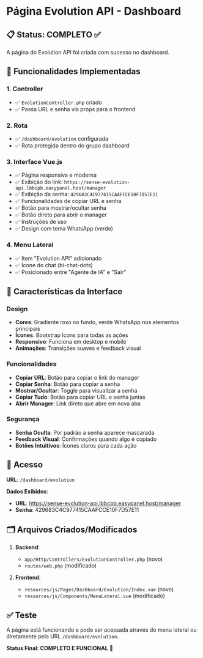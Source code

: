 # Página Evolution API - Dashboard

## 📋 Status: COMPLETO ✅

A página do Evolution API foi criada com sucesso no dashboard.

## 🎯 Funcionalidades Implementadas

### 1. **Controller**
- ✅ `EvolutionController.php` criado
- ✅ Passa URL e senha via props para o frontend

### 2. **Rota**
- ✅ `/dashboard/evolution` configurada
- ✅ Rota protegida dentro do grupo dashboard

### 3. **Interface Vue.js**
- ✅ Página responsiva e moderna
- ✅ Exibição do link: `https://sense-evolution-api.lbbcpb.easypanel.host/manager`
- ✅ Exibição da senha: `429683C4C977415CAAFCCE10F7D57E11`
- ✅ Funcionalidades de copiar URL e senha
- ✅ Botão para mostrar/ocultar senha
- ✅ Botão direto para abrir o manager
- ✅ Instruções de uso
- ✅ Design com tema WhatsApp (verde)

### 4. **Menu Lateral**
- ✅ Item "Evolution API" adicionado
- ✅ Ícone do chat (bi-chat-dots)
- ✅ Posicionado entre "Agente de IA" e "Sair"

## 🎨 Características da Interface

### Design
- **Cores**: Gradiente roxo no fundo, verde WhatsApp nos elementos principais
- **Ícones**: Bootstrap Icons para todas as ações
- **Responsivo**: Funciona em desktop e mobile
- **Animações**: Transições suaves e feedback visual

### Funcionalidades
- **Copiar URL**: Botão para copiar o link do manager
- **Copiar Senha**: Botão para copiar a senha
- **Mostrar/Ocultar**: Toggle para visualizar a senha
- **Copiar Tudo**: Botão para copiar URL e senha juntas
- **Abrir Manager**: Link direto que abre em nova aba

### Segurança
- **Senha Oculta**: Por padrão a senha aparece mascarada
- **Feedback Visual**: Confirmações quando algo é copiado
- **Botões Intuitivos**: Ícones claros para cada ação

## 📱 Acesso

**URL**: `/dashboard/evolution`

**Dados Exibidos**:
- **URL**: https://sense-evolution-api.lbbcpb.easypanel.host/manager
- **Senha**: 429683C4C977415CAAFCCE10F7D57E11

## 🗂️ Arquivos Criados/Modificados

1. **Backend**:
   - `app/Http/Controllers/EvolutionController.php` (novo)
   - `routes/web.php` (modificado)

2. **Frontend**:
   - `resources/js/Pages/Dashboard/Evolution/Index.vue` (novo)
   - `resources/js/Components/MenuLateral.vue` (modificado)

## ✅ Teste

A página está funcionando e pode ser acessada através do menu lateral ou diretamente pela URL `/dashboard/evolution`.

**Status Final: COMPLETO E FUNCIONAL** 🎉